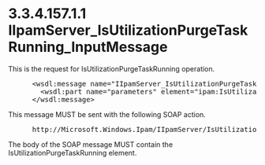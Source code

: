 <html dir="LTR" xmlns:mshelp="http://msdn.microsoft.com/mshelp" xmlns:ddue="http://ddue.schemas.microsoft.com/authoring/2003/5" xmlns:xlink="http://www.w3.org/1999/xlink" xmlns:tool="http://www.microsoft.com/tooltip">
 <body>
 <div id="header">
 <h1 class="heading">3.3.4.157.1.1 IIpamServer_IsUtilizationPurgeTaskRunning_InputMessage</h1>
 </div>
 <div id="mainSection">
 <div id="mainBody">
 <div id="allHistory" class="saveHistory"></div>
 <div id="sectionSection0" class="section" name="collapseableSection">
 

<p>This is the request for IsUtilizationPurgeTaskRunning
operation.</p>

<dl>
<dd>
<div><pre> &lt;wsdl:message name=&quot;IIpamServer_IsUtilizationPurgeTaskRunning_InputMessage&quot;&gt;
   &lt;wsdl:part name=&quot;parameters&quot; element=&quot;ipam:IsUtilizationPurgeTaskRunning&quot; /&gt;
 &lt;/wsdl:message&gt;
</pre></div>
</dd></dl>

<p>This message MUST be sent with the following SOAP action.</p>

<dl>
<dd>
<div><pre> http://Microsoft.Windows.Ipam/IIpamServer/IsUtilizationPurgeTaskRunning
</pre></div>
</dd></dl>

<p>The body of the SOAP message MUST contain the
IsUtilizationPurgeTaskRunning element.</p>


 </div>
 </div>
 </div>
 </body>
</html>